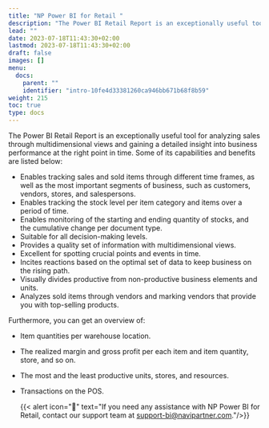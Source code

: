 ```yaml
---
title: "NP Power BI for Retail "
description: "The Power BI Retail Report is an exceptionally useful tool for analyzing sales through multidimensional views and gaining a detailed insight into business performance at the right point in time."
lead: ""
date: 2023-07-18T11:43:30+02:00
lastmod: 2023-07-18T11:43:30+02:00
draft: false
images: []
menu:
  docs:
    parent: ""
    identifier: "intro-10fe4d33381260ca946bb671b68f8b59"
weight: 215
toc: true
type: docs
---
```


The Power BI Retail Report is an exceptionally useful tool for analyzing sales through multidimensional views and gaining a detailed insight into business performance at the right point in time. Some of its capabilities and benefits are listed below:

- Enables tracking sales and sold items through different time frames, as well as the most important segments of business, such as customers, vendors, stores, and salespersons.
- Enables tracking the stock level per item category and items over a period of time.
- Enables monitoring of the starting and ending quantity of stocks, and the cumulative change per document type. 
- Suitable for all decision-making levels.
- Provides a quality set of information with multidimensional views.
- Excellent for spotting crucial points and events in time.
- Incites reactions based on the optimal set of data to keep business on the rising path.
- Visually divides productive from non-productive business elements and units.
- Analyzes sold items through vendors and marking vendors that provide you with top-selling products.

Furthermore, you can get an overview of:

- Item quantities per warehouse location.
- The realized margin and gross profit per each item and item quantity, store, and so on.
- The most and the least productive units, stores, and resources.
- Transactions on the POS.

  {{< alert icon="📝" text="If you need any assistance with NP Power BI for Retail, contact our support team at support-bi@navipartner.com."/>}}